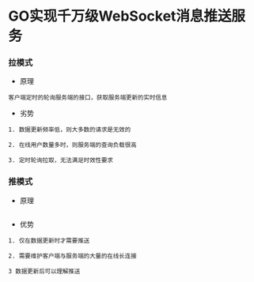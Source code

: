 # GO实现千万级WebSocket消息推送服务

### 拉模式
* 原理
```
客户端定时的轮询服务端的接口，获取服务端更新的实时信息
```
* 劣势
```
1. 数据更新频率低，则大多数的请求是无效的

2. 在线用户数量多时，则服务端的查询负载很高

3. 定时轮询拉取，无法满足时效性要求
```
### 推模式
* 原理
```

```
* 优势
```
1. 仅在数据更新时才需要推送

2. 需要维护客户端与服务端的大量的在线长连接

3 数据更新后可以理解推送
```
